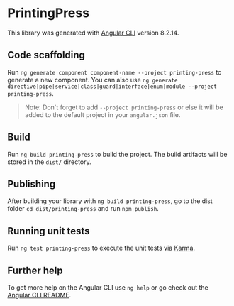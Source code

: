 # PrintingPress

This library was generated with [Angular CLI](https://github.com/angular/angular-cli) version 8.2.14.

## Code scaffolding

Run `ng generate component component-name --project printing-press` to generate a new component. You can also use `ng generate directive|pipe|service|class|guard|interface|enum|module --project printing-press`.
> Note: Don't forget to add `--project printing-press` or else it will be added to the default project in your `angular.json` file. 

## Build

Run `ng build printing-press` to build the project. The build artifacts will be stored in the `dist/` directory.

## Publishing

After building your library with `ng build printing-press`, go to the dist folder `cd dist/printing-press` and run `npm publish`.

## Running unit tests

Run `ng test printing-press` to execute the unit tests via [Karma](https://karma-runner.github.io).

## Further help

To get more help on the Angular CLI use `ng help` or go check out the [Angular CLI README](https://github.com/angular/angular-cli/blob/master/README.md).
